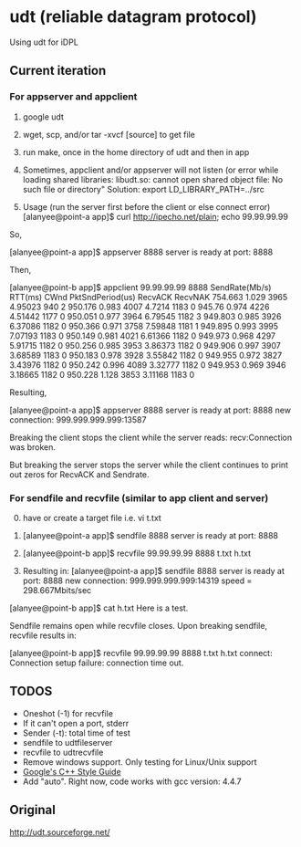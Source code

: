 udt (reliable datagram protocol)
=========================

Using udt for iDPL

## Current iteration

### For appserver and appclient

1. google udt
2. wget, scp, and/or tar -xvcf [source] to get file
3. run make, once in the home directory of udt and then in app
4. Sometimes, appclient and/or appserver will not listen (or error while loading shared libraries: libudt.so: cannot open shared object file: No such file or directory"
Solution:
export LD_LIBRARY_PATH=../src


5. Usage
(run the server first before the client or else connect  error)
[alanyee@point-a app]$ curl http://ipecho.net/plain; echo
    99.99.99.99

So,

[alanyee@point-a app]$ appserver 8888
server is ready at port: 8888

Then,

[alanyee@point-b app]$ appclient 99.99.99.99 8888
SendRate(Mb/s)	RTT(ms)	CWnd	PktSndPeriod(us)	RecvACK	RecvNAK
754.663		1.029	3965	4.95023			940	2
950.176		0.983	4007	4.7214			1183	0
945.76		0.974	4226	4.51442			1177	0
950.051		0.977	3964	6.79545			1182	3
949.803		0.985	3926	6.37086			1182	0
950.366		0.971	3758	7.59848			1181	1
949.895		0.993	3995	7.07193			1183	0
950.149		0.981	4021	6.61366			1182	0
949.973		0.968	4297	5.91715			1182	0
950.256		0.985	3953	3.86373			1182	0
949.906		0.997	3907	3.68589			1183	0
950.183		0.978	3928	3.55842			1182	0
949.955		0.972	3827	3.43976			1182	0
950.242		0.996	4089	3.32777			1182	0
949.953		0.969	3946	3.18665			1182	0
950.228		1.128	3853	3.11168			1183	0

Resulting,

[alanyee@point-a app]$ appserver 8888
server is ready at port: 8888
new connection: 999.999.999.999:13587


Breaking the client stops the client while the server reads:
recv:Connection was broken.

But breaking the server stops the server while the client continues to print 
out zeros for RecvACK and Sendrate.

### For sendfile and recvfile (similar to app client and server)

0. have or create a target file i.e. 
vi t.txt

1. [alanyee@point-a app]$ sendfile 8888
server is ready at port: 8888

2. [alanyee@point-b app]$ recvfile 99.99.99.99 8888 t.txt h.txt

3. Resulting in:
[alanyee@point-a app]$ sendfile 8888
server is ready at port: 8888
new connection: 999.999.999.999:14319
speed = 298.667Mbits/sec

[alanyee@point-b app]$ cat h.txt
Here is a test.

Sendfile remains open while recvfile closes. Upon breaking sendfile, recvfile results in:

[alanyee@point-b app]$ recvfile 99.99.99.99 8888 t.txt h.txt
connect: Connection setup failure: connection time out.

## TODOS
* Oneshot (-1) for recvfile
* If it can't open a port, stderr
* Sender (-t): total time of test
* sendfile to udtfileserver
* recvfile to udtrecvfile
* Remove windows support. Only testing for Linux/Unix support
* [Google's C++ Style Guide](https://google.github.io/styleguide/cppguide.html)
* Add "auto". Right now, code works with gcc version: 4.4.7

## Original

http://udt.sourceforge.net/
